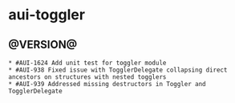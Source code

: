 aui-toggler
===========

@VERSION@
------

	* #AUI-1624 Add unit test for toggler module
	* #AUI-938 Fixed issue with TogglerDelegate collapsing direct ancestors on structures with nested togglers
	* #AUI-939 Addressed missing destructors in Toggler and TogglerDelegate